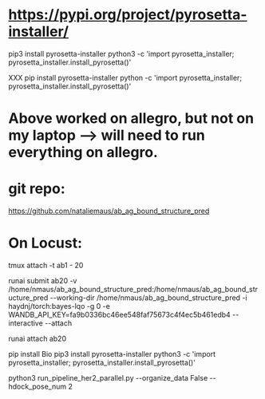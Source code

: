 # https://pypi.org/project/pyrosetta-installer/ 
pip3 install pyrosetta-installer 
python3 -c 'import pyrosetta_installer; pyrosetta_installer.install_pyrosetta()'

XXX 
pip install pyrosetta-installer 
python -c 'import pyrosetta_installer; pyrosetta_installer.install_pyrosetta()'

# Above worked on allegro, but not on my laptop --> will need to run everything on allegro. 

#  git repo: 
https://github.com/nataliemaus/ab_ag_bound_structure_pred

# On Locust: 

tmux attach -t ab1 - 20 

runai submit ab20 -v /home/nmaus/ab_ag_bound_structure_pred:/home/nmaus/ab_ag_bound_structure_pred --working-dir /home/nmaus/ab_ag_bound_structure_pred -i haydnj/torch:bayes-lqo -g 0 -e WANDB_API_KEY=fa9b0336bc46ee548faf75673c4f4ec5b461edb4 --interactive --attach

runai attach ab20

pip install Bio
pip3 install pyrosetta-installer 
python3 -c 'import pyrosetta_installer; pyrosetta_installer.install_pyrosetta()'

python3 run_pipeline_her2_parallel.py --organize_data False --hdock_pose_num 2
